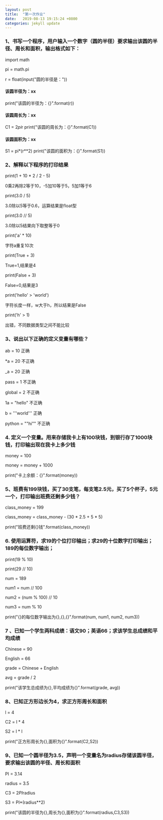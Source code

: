 ```yaml
---
layout: post
title:  "第一次作业"
date:   2019-08-13 19:15:24 +0800
categories: jekyll update
---
```


### 1、书写一个程序，用户输入一个数字（圆的半径）要求输出该圆的半径、周长和面积，输出格式如下：
import math

pi = math.pi

r = float(input("圆的半径是："))
#### 	 该圆半径为：xx
print("该圆的半径为：{}".format(r))
#### 	 该圆周长为：xx
C1 = 2*pi*r
print("该圆的周长为：{}".format(C1))
#### 	 该圆面积为：xx
S1 = pi*(r**2)
print("该圆的面积为：{}".format(S1))


### 2、解释以下程序的打印结果
print(1 + 10 * 2 / 2 - 5)

0乘2再除2等于10，-5加10等于5，5加1等于6

print(3.0 / 5)

3.0除以5等于0.6，运算结果是float型

print(3.0 // 5)

3.0除以5结果向下取整等于0

print('a' * 10)

字符a重复10次

print(True + 3)

True=1,结果是4

print(False + 3)

False=0,结果是3

print('hello' > 'world')

字符长度一样，w大于h，所以结果是False

print('h' > 1)

出错，不同数据类型之间不能比较

### 3、说出以下正确的定义变量有哪些？
 ab = 10   正确

 *a = 20   不正确

 _a = 20   正确

 pass = 1     不正确

 global = 2   不正确

 1a = "hello"   不正确

 b = '''world'''   正确

 python = ""hi""   不正确

### 4. 定义一个变量。用来存储我卡上有100块钱，到银行存了1000块钱，打印输出现在我卡上多少钱
money = 100

money = money + 1000

print("卡上余额：{}".format(money))
### 5、班费有199块钱，买了30支笔，每支笔2.5元，买了5个杯子，5元一个，打印输出班费还剩多少钱？
class_money = 199

class_money = class_money - (30 * 2.5 + 5 * 5)

print("班费还剩{}钱".format(class_money))
### 6. 使用运算符，求19的个位打印输出；求29的十位数字打印输出；189的每位数字输出；
print(19 % 10)

print(29 // 10)

num = 189

num1 = num // 100

num2 = (num % 100) // 10

num3 = num % 10

print("{}的每位数字输出为{},{},{}".format(num, num1, num2, num3))
### 7 、已知一个学生两科成绩：语文90；英语66；求该学生总成绩和平均成绩
Chinese = 90

English = 66

grade = Chinese + English

avg = grade / 2

print("该学生总成绩为{},平均成绩为{}".format(grade, avg))
### 8、已知正方形边长为4，求正方形周长和面积
l = 4

C2 = l * 4

S2 = l * l

print("正方形周长为{},面积为{}".format(C2,S2))
### 9、已知一个圆半径为3.5，声明一个变量名为radius存储该圆半径，要求输出该圆的半径、周长和面积
PI = 3.14

radius = 3.5

C3 = 2*PI*radius

S3 = PI*(radius**2)

print("该圆的半径为{},周长为{},面积为{}".format(radius,C3,S3))